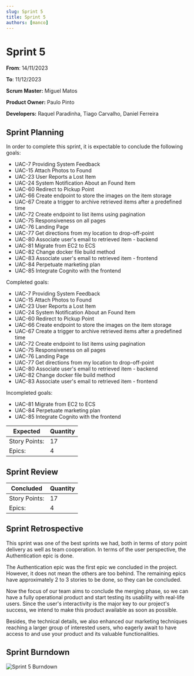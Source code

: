 ```yaml
---
slug: Sprint 5
title: Sprint 5
authors: [manco]
---
```


# Sprint 5

**From**: 14/11/2023

**To**: 11/12/2023

**Scrum Master:** Miguel Matos

**Product Owner:** Paulo Pinto

**Developers:** Raquel Paradinha, Tiago Carvalho, Daniel Ferreira

## Sprint Planning

In order to complete this sprint, it is expectable to conclude the following goals:


- UAC-7 Providing System Feedback
- UAC-15 Attach Photos to Found 
- UAC-23 User Reports a Lost Item
- UAC-24 System Notification About an Found Item
- UAC-60 Redirect to Pickup Point
- UAC-66 Create endpoint to store the images on the item storage
- UAC-67 Create a trigger to archive retrieved items after a predefined time
- UAC-72 Create endpoint to list items using pagination
- UAC-75 Responsiveness on all pages
- UAC-76 Landing Page
- UAC-77 Get directions from my location to drop-off-point
- UAC-80 Associate user's email to retrieved item - backend
- UAC-81 Migrate from EC2 to ECS
- UAC-82 Change docker file build method
- UAC-83 Associate user's email to retrieved item - frontend
- UAC-84 Perpetuate marketing plan
- UAC-85 Integrate Cognito with the frontend

Completed goals:

- UAC-7 Providing System Feedback
- UAC-15 Attach Photos to Found 
- UAC-23 User Reports a Lost Item
- UAC-24 System Notification About an Found Item
- UAC-60 Redirect to Pickup Point
- UAC-66 Create endpoint to store the images on the item storage
- UAC-67 Create a trigger to archive retrieved items after a predefined time
- UAC-72 Create endpoint to list items using pagination
- UAC-75 Responsiveness on all pages
- UAC-76 Landing Page
- UAC-77 Get directions from my location to drop-off-point
- UAC-80 Associate user's email to retrieved item - backend
- UAC-82 Change docker file build method
- UAC-83 Associate user's email to retrieved item - frontend


Incompleted goals:

- UAC-81 Migrate from EC2 to ECS
- UAC-84 Perpetuate marketing plan
- UAC-85 Integrate Cognito with the frontend

| Expected | Quantity |
| --- | --- |
| Story Points: | 17 |
| Epics: | 4 |


## Sprint Review


| Concluded| Quantity |
| --- | --- |
| Story Points: | 17 |
| Epics: | 4 |

## Sprint Retrospective

This sprint was one of the best sprints we had, both in terms of story point delivery as well as team cooperation. In terms of the user perspective, the Authentication epic is done.

The Authentication epic was the first epic we concluded in the project. However, it does not mean the others are too behind. The remaining epics have approximately 2 to 3 stories to be done, so they can be concluded.

Now the focus of our team aims to conclude the merging phase, so we can have a fully operational product and start testing its usability with real-life users. Since the user's interactivity is the major key to our project's success, we intend to make this product available as soon as possible.

Besides, the technical details, we also enhanced our marketing techniques reaching a larger group of interested users, who eagerly await to have access to and use your product and its valuable functionalities.

## Sprint Burndown

![Sprint 5 Burndown](https://media.discordapp.net/attachments/1162783198359605399/1183615881742397501/Screenshot_2023-12-11_at_03.44.53.png?ex=6588fb30&is=65768630&hm=97e0d0a63b40f3c81e49b7cf34f7064ad1f5add4040cea2638fc460065181f11&=&width=2160&height=642)
